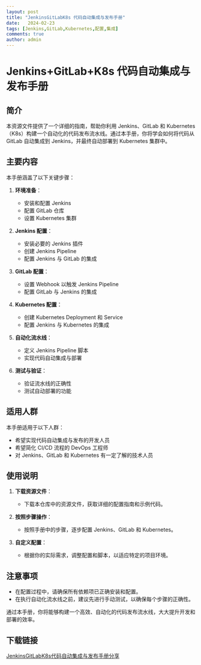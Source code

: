 ```yaml
---
layout: post
title: "JenkinsGitLabK8s 代码自动集成与发布手册"
date:   2024-02-23
tags: [Jenkins,GitLab,Kubernetes,配置,集成]
comments: true
author: admin
---
```

# Jenkins+GitLab+K8s 代码自动集成与发布手册

## 简介

本资源文件提供了一个详细的指南，帮助你利用 Jenkins、GitLab 和 Kubernetes（K8s）构建一个自动化的代码发布流水线。通过本手册，你将学会如何将代码从 GitLab 自动集成到 Jenkins，并最终自动部署到 Kubernetes 集群中。

## 主要内容

本手册涵盖了以下关键步骤：

1. **环境准备**：
   - 安装和配置 Jenkins
   - 配置 GitLab 仓库
   - 设置 Kubernetes 集群

2. **Jenkins 配置**：
   - 安装必要的 Jenkins 插件
   - 创建 Jenkins Pipeline
   - 配置 Jenkins 与 GitLab 的集成

3. **GitLab 配置**：
   - 设置 Webhook 以触发 Jenkins Pipeline
   - 配置 GitLab 与 Jenkins 的集成

4. **Kubernetes 配置**：
   - 创建 Kubernetes Deployment 和 Service
   - 配置 Jenkins 与 Kubernetes 的集成

5. **自动化流水线**：
   - 定义 Jenkins Pipeline 脚本
   - 实现代码自动集成与部署

6. **测试与验证**：
   - 验证流水线的正确性
   - 测试自动部署的功能

## 适用人群

本手册适用于以下人群：

- 希望实现代码自动集成与发布的开发人员
- 希望简化 CI/CD 流程的 DevOps 工程师
- 对 Jenkins、GitLab 和 Kubernetes 有一定了解的技术人员

## 使用说明

1. **下载资源文件**：
   - 下载本仓库中的资源文件，获取详细的配置指南和示例代码。

2. **按照步骤操作**：
   - 按照手册中的步骤，逐步配置 Jenkins、GitLab 和 Kubernetes。

3. **自定义配置**：
   - 根据你的实际需求，调整配置和脚本，以适应特定的项目环境。

## 注意事项

- 在配置过程中，请确保所有依赖项已正确安装和配置。
- 在执行自动化流水线之前，建议先进行手动测试，以确保每个步骤的正确性。

通过本手册，你将能够构建一个高效、自动化的代码发布流水线，大大提升开发和部署的效率。

## 下载链接

[JenkinsGitLabK8s代码自动集成与发布手册分享](https://pan.quark.cn/s/1dbe537ce1cc)